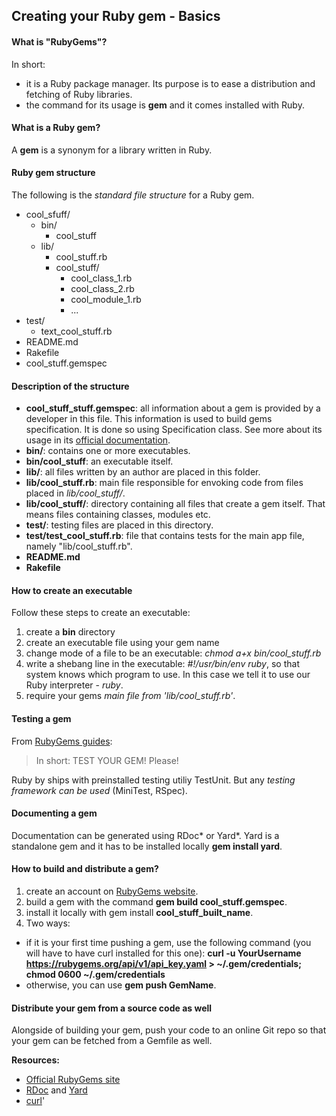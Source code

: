 ## Creating your Ruby gem - Basics

#### What is "RubyGems"?

In short:

* it is a Ruby package manager. Its purpose is to ease a distribution and fetching of Ruby libraries.
* the command for its usage is __gem__ and it comes installed with Ruby.

#### What is a Ruby gem?

A __gem__ is a synonym for a library written in Ruby.

#### Ruby gem structure

The following is the _standard file structure_ for a Ruby gem.

+ cool_sfuff/
  + bin/
     + cool_stuff
  + lib/
     + cool_stuff.rb
     + cool_stuff/
         + cool\_class\_1.rb
         + cool\_class\_2.rb
         + cool\_module\_1.rb
         + ...
 + test/
   + text\_cool\_stuff.rb
 + README.md
 + Rakefile
 + cool_stuff.gemspec

#### Description of the structure

* __cool\_stuff\_stuff.gemspec__: all information about a gem is provided by a developer in this file. This information is used to build gems specification. It is done so using Specification class.
See more about its usage in its [official documentation](http://ruby-doc.org/stdlib-2.2.2/libdoc/rubygems/rdoc/Gem/Specification.html).
* __bin/__: contains one or more executables.
* __bin/cool_stuff__: an executable itself.
* __lib/__: all files written by an author are placed in this folder.
* __lib/cool_stuff.rb__: main file responsible for envoking code from files placed in _lib/cool\_stuff/_.
* __lib/cool\_stuff/__: directory containing all files that create a gem itself. That means files containing classes, modules etc.
* __test/__: testing files are placed in this directory.
* __test/test\_cool\_stuff.rb__: file that contains tests for the main app file, namely "lib/cool_stuff.rb".
* __README.md__
* __Rakefile__

#### How to create an executable

Follow these steps to create an executable:

1. create a __bin__ directory
2. create an executable file using your gem name
3. change mode of a file to be an executable: _chmod a+x bin/cool\_stuff.rb_
4. write a shebang line in the executable: _#!/usr/bin/env ruby_, so that system knows which program to use. In this case we tell it to use our Ruby interpreter - _ruby_.
5. require your gems _main file from 'lib/cool\_stuff.rb'_.

#### Testing a gem

From [RubyGems guides](http://guides.rubygems.org/make-your-own-gem/):

> In short: TEST YOUR GEM! Please!

Ruby by ships with preinstalled testing utiliy TestUnit. But any _testing framework can be used_ (MiniTest, RSpec).

#### Documenting a gem

Documentation can be generated using RDoc* or Yard*. Yard is a standalone gem and it has to be installed locally __gem install yard__.

#### How to build and distribute a gem?

1. create an account on [RubyGems website](https://rubygems.org/sign_up).
2. build a gem with the command __gem build cool_stuff.gemspec__.
3. install it locally with gem install __cool\_stuff\_built\_name__.
4. Two ways:
  * if it is your first time pushing a gem, use the following command (you will have to have curl installed for this one): __curl -u YourUsername https://rubygems.org/api/v1/api_key.yaml >
~/.gem/credentials; chmod 0600 ~/.gem/credentials__
  * otherwise, you can use __gem push GemName__.

#### Distribute your gem from a source code as well

Alongside of building your gem, push your code to an online Git repo so that your gem can be fetched from a Gemfile as well.

__Resources:__

* [Official RubyGems site](https://rubygems.org/)
* [RDoc](https://rubygems.org/gems/rdoc/versions/4.2.0) and [Yard](http://yardoc.org/)
* [curl](https://en.wikipedia.org/wiki/CURL)'
